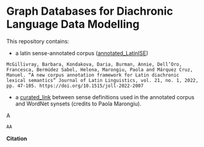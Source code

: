 # Graph Databases for Diachronic Language Data Modelling

This repository contains:

- a latin sense-annotated corpus ([annotated_LatinISE](https://github.com/linguisticGraph/latin-graph/tree/main/annotated_LatinISE))
```
McGillivray, Barbara, Kondakova, Daria, Burman, Annie, Dell’Oro, Francesca, Bermúdez Sabel, Helena, Marongiu, Paola and Márquez Cruz, Manuel. “A new corpus annotation framework for Latin diachronic lexical semantics” Journal of Latin Linguistics, vol. 21, no. 1, 2022, pp. 47-105. https://doi.org/10.1515/joll-2022-2007
```
- a [curated_link](https://github.com/linguisticGraph/latin-graph/blob/main/curated_link.csv) between sense definitions used in the annotated corpus and WordNet synsets (credits to Paola Marongiu).


A
```python
AA
```

<b> Citation </b>

```

```

